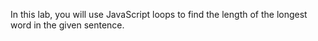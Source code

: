 In this lab, you will use JavaScript loops to find the length of the longest word in the given sentence.